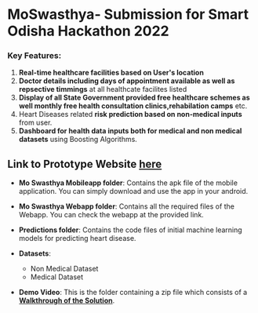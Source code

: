 # MoSwasthya- Submission for Smart Odisha Hackathon 2022

### Key Features:

1. **Real-time healthcare facilities based on User's location**
2. **Doctor details including days of appointment available as well as repsective timmings** at all healthcate facilites listed
3. **Display of all State Government provided free healthcare schemes as well monthly free health consultation clinics,rehabilation camps** etc.
4. Heart Diseases related **risk prediction based on non-medical inputs** from user.
5. **Dashboard for health data inputs both for medical and non medical datasets** using Boosting Algorithms.

## Link to Prototype Website [here](https://apps.coeaibbsr.in/moswasthya/landing/20.277532570798993,85.77753898574824#loadedP2A9BPEtlKAIpJ6V0owekvZjQIvnmW14WNrDHtTe9k0foiWgtwKNXuSvF5Bj9c8W) 

- **Mo Swasthya Mobileapp folder**:  Contains the apk file of the mobile application. You can simply download and use the app in your android.

- **Mo Swasthya Webapp folder**: Contains all the required files of the Webapp. You can check the webapp at the provided link.

- **Predictions folder**: Contains the code files of initial machine learning models for predicting heart disease.

- **Datasets**: 
  -  Non Medical Dataset
  - Medical Dataset

- **Demo Video**: This is the folder containing a zip file which consists of a [**Walkthrough of the Solution**](https://github.com/AdiNarendra98/MoSwasthya-SmartOdishaHackathon-22/blob/main/Demo%20Video/MoSwasthya%20Website%20Demo.mp4).


